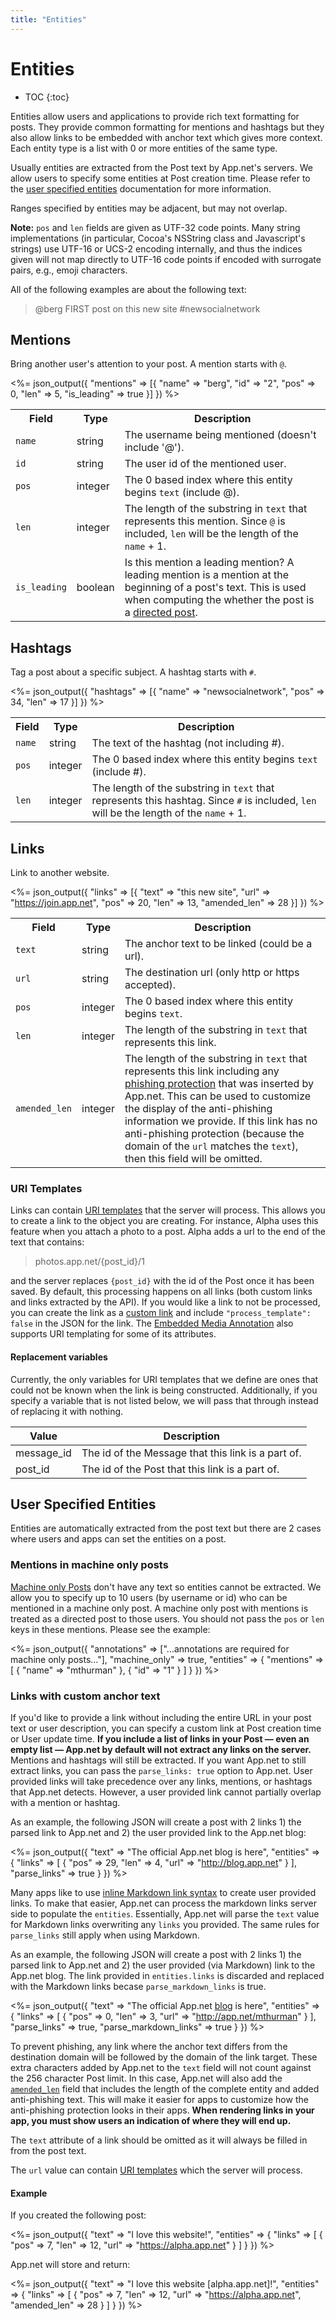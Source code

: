 ```yaml
---
title: "Entities"
---
```


# Entities

* TOC
{:toc}

Entities allow users and applications to provide rich text formatting for posts. They provide common formatting for mentions and hashtags but they also allow links to be embedded with anchor text which gives more context. Each entity type is a list with 0 or more entities of the same type.

Usually entities are extracted from the Post text by App.net's servers. We allow users to specify some entities at Post creation time. Please refer to the [user specified entities](#user-specified-entities) documentation for more information.

Ranges specified by entities may be adjacent, but may not overlap.

<div class="alert alert-info"><b>Note:</b> <code>pos</code> and <code>len</code> fields are given as UTF-32 code points. Many string implementations (in particular, Cocoa's NSString class and Javascript's strings) use UTF-16 or UCS-2 encoding internally, and thus the indices given will not map directly to UTF-16 code points if encoded with surrogate pairs, e.g., emoji characters.</div>

All of the following examples are about the following text:

> @berg FIRST post on this new site #newsocialnetwork

## Mentions
Bring another user's attention to your post. A mention starts with <code>@</code>.

<%= json_output({
    "mentions" => [{
        "name" => "berg",
        "id" => "2",
        "pos" => 0,
        "len" => 5,
        "is_leading" => true
    }]
}) %>

<table class='table table-striped'>
    <tr>
        <th>Field</th>
        <th>Type</th>
        <th>Description</th>
    </tr>
    <tr>
        <td><code>name</code></td>
        <td>string</td>
        <td>The username being mentioned (doesn't include '@').</td>
    </tr>
    <tr>
        <td><code>id</code></td>
        <td>string</td>
        <td>The user id of the mentioned user.</td>
    </tr>
    <tr>
        <td><code>pos</code></td>
        <td>integer</td>
        <td>The 0 based index where this entity begins <code>text</code> (include @).</td>
    </tr>
    <tr>
        <td><code>len</code></td>
        <td>integer</td>
        <td>The length of the substring in <code>text</code> that represents this mention. Since <code>@</code> is included, <code>len</code> will be the length of the <code>name</code> + 1.</td>
    </tr>
    <tr>
        <td><code>is_leading</code></td>
        <td>boolean</td>
        <td>Is this mention a leading mention? A leading mention is a mention at the beginning of a post's text. This is used when computing the whether the post is a <a href="/reference/resources/post#general-parameters">directed post</a>.</td>
    </tr>
</table>

## Hashtags
Tag a post about a specific subject. A hashtag starts with <code>#</code>.

<%= json_output({
    "hashtags" => [{
        "name" => "newsocialnetwork",
        "pos" => 34,
        "len" => 17
    }]
}) %>

<table class='table table-striped'>
    <tr>
        <th>Field</th>
        <th>Type</th>
        <th>Description</th>
    </tr>
    <tr>
        <td><code>name</code></td>
        <td>string</td>
        <td>The text of the hashtag (not including #).</td>
    </tr>
    <tr>
        <td><code>pos</code></td>
        <td>integer</td>
        <td>The 0 based index where this entity begins <code>text</code> (include #).</td>
    </tr>
    <tr>
        <td><code>len</code></td>
        <td>integer</td>
        <td>The length of the substring in <code>text</code> that represents this hashtag. Since <code>#</code> is included, <code>len</code> will be the length of the <code>name</code> + 1.</td>
    </tr>
</table>

## Links
Link to another website.

<%= json_output({
    "links" => [{
        "text" => "this new site",
        "url" => "https://join.app.net",
        "pos" => 20,
        "len" => 13,
        "amended_len" => 28
    }]
}) %>

<table class='table table-striped'>
    <tr>
        <th>Field</th>
        <th>Type</th>
        <th>Description</th>
    </tr>
    <tr>
        <td><code>text</code></td>
        <td>string</td>
        <td>The anchor text to be linked (could be a url).</td>
    </tr>
    <tr>
        <td><code>url</code></td>
        <td>string</td>
        <td>The destination url (only http or https accepted).</td>
    </tr>
    <tr>
        <td><code>pos</code></td>
        <td>integer</td>
        <td>The 0 based index where this entity begins <code>text</code>.</td>
    </tr>
    <tr>
        <td><code>len</code></td>
        <td>integer</td>
        <td>The length of the substring in <code>text</code> that represents this link.</td>
    </tr>
    <tr>
        <td><code>amended_len</code></td>
        <td>integer</td>
        <td>The length of the substring in <code>text</code> that represents this link including any <a href="#links-with-custom-anchor-text">phishing protection</a> that was inserted by App.net. This can be used to customize the display of the anti-phishing information we provide. If this link has no anti-phishing protection (because the domain of the <code>url</code> matches the <code>text</code>), then this field will be omitted.</td>
    </tr>
</table>

### URI Templates

Links can contain [URI templates](http://tools.ietf.org/html/rfc6570) that the server will process. This allows you to create a link to the object you are creating. For instance, Alpha uses this feature when you attach a photo to a post. Alpha adds a url to the end of the text that contains:

> photos.app.net/{post_id}/1

and the server replaces `{post_id}` with the id of the Post once it has been saved. By default, this processing happens on all links (both custom links and links extracted by the API). If you would like a link to not be processed, you can create the link as a [custom link](#links-with-custom-anchor-text) and include `"process_template": false` in the JSON for the link. The [Embedded Media Annotation](https://github.com/appdotnet/object-metadata/blob/master/annotations/net.app.core.oembed.md) also supports URI templating for some of its attributes.

#### Replacement variables

Currently, the only variables for URI templates that we define are ones that could not be known when the link is being constructed. Additionally, if you specify a variable that is not listed below, we will pass that through instead of replacing it with nothing.

<table class='table table-striped'>
    <thead>
        <tr>
            <th>Value</th>
            <th>Description</th>
        </tr>
    </thead>
    <tbody>
        <tr>
            <td>message_id</td>
            <td>The id of the Message that this link is a part of.</td>
        </tr>
        <tr>
            <td>post_id</td>
            <td>The id of the Post that this link is a part of.</td>
        </tr>
    </tbody>
</table>

## User Specified Entities

Entities are automatically extracted from the post text but there are 2 cases where users and apps can set the entities on a post.

### Mentions in machine only posts

[Machine only Posts](/reference/resources/post/#machine-only-posts) don't have any text so entities cannot be extracted. We allow you to specify up to 10 users (by username or id) who can be mentioned in a machine only post. A machine only post with mentions is treated as a directed post to those users. You should not pass the `pos` or `len` keys in these mentions. Please see the example:

<%= json_output({
    "annotations" => ["...annotations are required for machine only posts..."],
    "machine_only" => true,
    "entities" => {
        "mentions" => [
            {
                "name" => "mthurman"
            },
            {
                "id" => "1"
            }
        ]
    }
}) %>

### Links with custom anchor text

If you'd like to provide a link without including the entire URL in your post text or user description, you can specify a custom link at Post creation time or User update time. **If you include a list of links in your Post — even an empty list — App.net by default will not extract any links on the server.** Mentions and hashtags will still be extracted. If you want App.net to still extract links, you can pass the `parse_links: true` option to App.net. User provided links will take precedence over any links, mentions, or hashtags that App.net detects. However, a user provided link cannot partially overlap with a mention or hashtag.

As an example, the following JSON will create a post with 2 links 1) the parsed link to App.net and 2) the user provided link to the App.net blog:

<%= json_output({
    "text" => "The official App.net blog is here",
    "entities" => {
        "links" => [
            {
                "pos" => 29,
                "len" => 4,
                "url" => "http://blog.app.net"
            }
        ],
        "parse_links" => true
    }
}) %>

Many apps like to use [inline Markdown link syntax](http://daringfireball.net/projects/markdown/syntax#link) to create user provided links. To make that easier, App.net can process the markdown links server side to populate the `entities`. Essentially, App.net will parse the `text` value for Markdown links overwriting any `links` you provided. The same rules for `parse_links` still apply when using Markdown.

As an example, the following JSON will create a post with 2 links 1) the parsed link to App.net and 2) the user provided (via Markdown) link to the App.net blog. The link provided in `entities.links` is discarded and replaced with the Markdown links becase `parse_markdown_links` is true.

<%= json_output({
    "text" => "The official App.net [blog](http://blog.app.net) is here",
    "entities" => {
        "links" => [
            {
                "pos" => 0,
                "len" => 3,
                "url" => "http://app.net/mthurman"
            }
        ],
        "parse_links" => true,
        "parse_markdown_links" => true
    }
}) %>

To prevent phishing, any link where the anchor text differs from the destination domain will be followed by the domain of the link target. These extra characters added by App.net to the `text` field will not count against the 256 character Post limit. In this case, App.net will also add the [`amended_len`](#links) field that includes the length of the complete entity and added anti-phishing text. This will make it easier for apps to customize how the anti-phishing protection looks in their apps. **When rendering links in your app, you must show users an indication of where they will end up.**

The `text` attribute of a link should be omitted as it will always be filled in from the post text.

The `url` value can contain [URI templates](#uri-templates) which the server will process.

#### Example

If you created the following post:

<%= json_output({
    "text" => "I love this website!",
    "entities" => {
        "links" => [
            {
                "pos" => 7,
                "len" => 12,
                "url" => "https://alpha.app.net"
            }
        ]
    }
}) %>

App.net will store and return:

<%= json_output({
    "text" => "I love this website [alpha.app.net]!",
    "entities" => {
        "links" => [
            {
                "pos" => 7,
                "len" => 12,
                "url" => "https://alpha.app.net",
                "amended_len" => 28
            }
        ]
    }
}) %>
